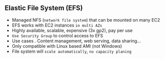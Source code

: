 ## Elastic File System (EFS)

- Managed NFS (`network file system`) that can be mounted on many EC2
- EFS works with EC2 instances `in multi AZs`
- Highly available, scalable, expensive (3x gp2), pay per use
- `Use Security Group` to control access to EFS
- Use cases
  . Content management, web serving, data sharing...
- Only compatible with Linux based AMI (not Windows)
- File system will `scale automatically`, `no capacity planing`
